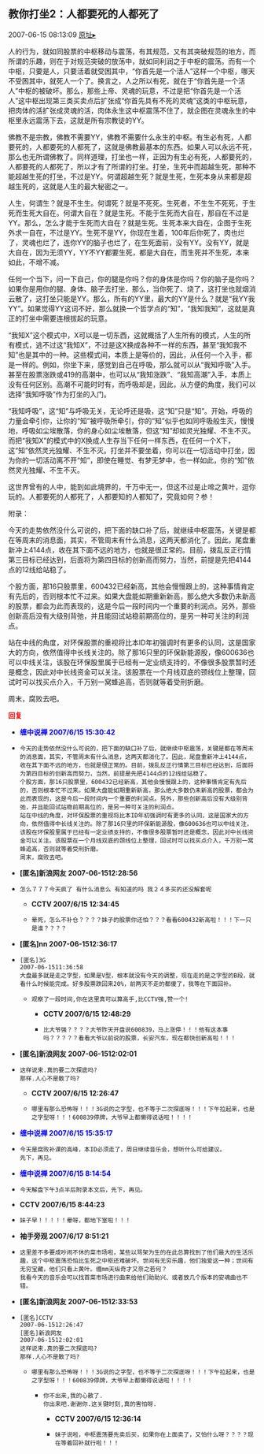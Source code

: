 ## 教你打坐2：人都要死的人都死了
2007-06-15 08:13:09
[原址▸](http://www.fxgan.com/chan_time/2007_01_06/564.htm)



 人的行为，就如同股票的中枢移动与震荡，有其规范，又有其突破规范的地方，而所谓的乐趣，则在于对规范突破的放荡中，就如同利润之于中枢的震荡。而有一个中枢，只要是人，只要活着就受困其中，“你首先是一个活人”这样一个中枢，哪天不受困其中，就死人一个了。换言之，人之所以有死，就在于“你首先是一个活人”中枢的被破坏。那么，那些上帝、灵魂的玩意，不过是把“你首先是一个活人”这中枢出现第三类买卖点后扩张成“你首先具有不死的灵魂”这类的中枢玩意，把肉体的活扩张成灵魂的活，肉体永生这中枢震荡不住了，就企图在灵魂永生的中枢里永远震荡下去，这就是所有宗教徒的YY。
 
 佛教不是宗教，佛教不需要YY，佛教不需要什么永生的中枢。有生必有死，人都要死的，人都要死的人都死了，这就是佛教最基本的东西。如果人可以永远不死，那么也无所谓佛教了。同样道理，打坐也一样，正因为有生必有死，人都要死的，人都要死的人都死了，所以才有了所谓的打坐。打坐，生死中而超越生死，那种不能超越生死的打坐，不过是YY。何谓超越生死？就是生死，生死本身从来都是超越生死的，这就是人生的最大秘密之一。
 
 人生，何谓生？就是不生生。何谓死？就是不死死。生死者，不生生不死死，于生死而生死大自在。何谓大自在？就是生死。不能于生死而大自在，那自在不过是YY。那么，怎么才能于生死而大自在？就是生死。生死本来大自在，企图于生死外求一自在，不过是YY。生死不是YY，你现在生着，100年后你死了，肉也烂了，灵魂也烂了，连你YY的脑子也烂了，在生死面前，没有YY。没有YY，就是大自在，因为无须YY，YY不YY都要生死，都是大自在，而生死并不生死，本来如此，不增不减。
 
 任何一个当下，问一下自己，你的腿是你吗？你的身体是你吗？你的脑子是你吗？如果你是用你的腿、身体、脑子去打坐，那么，当你死了、烧了，这打坐也就烟消云散了，这打坐只能是YY。那么，所有的YY里，最大的YY是什么？就是“我YY我YY”。如果觉得YY这词不好，那么就换一个哲学点的“知”，“我知我知”，这就是真正的打坐中需要连根拔起的玩意。
 
 “我知X”这个模式中，X可以是一切东西，这就概括了人生所有的模式，人生的所有模式，逃不过这“我知X”，不过是这X换成各种不一样的东西，甚至“我知我不知”也是其中的一种。这些模式间，本质上是等价的，因此，从任何一个入手，都是一样的。例如，你坐下来，感觉到自己在呼吸，那么就可以从“我知呼吸”入手。甚至在股票涨跌或419的高潮中，也可以从“我知涨跌”、“我知高潮”入手，本质上没有任何区别。高潮不可能时时有，而呼吸却是，因此，从方便的角度，我们可以选择“我知呼吸”作为打坐的入门。
 
 “我知呼吸”，这“知”与呼吸无关，无论呼还是吸，这“知”只是“知”。开始，呼吸的力量会牵引你，让你的“知”被呼吸所牵引，你的“知”似乎也如同呼吸般生灭，慢慢地，呼吸如尘埃散落，你的身心如尘埃散落，但这“知”却如灵光独耀、不生不灭。而把“我知X”的模式中的X换成人生存当下任何一样东西，在任何一个X下，这“知”依然灵光独耀、不生不灭。打坐并不要坐着，你可以在一切活动中打坐，因为你的一切活动离不开“知”，即使在睡觉、有梦无梦中，也一样如此，你的“知”依然灵光独耀、不生不灭。
 
 这世界曾有的人中，能到如此境界的，千万中无一，但这不过是止啼之黄叶，逗你玩的。人都要死的人都死了，人都要知的人都知了，究竟如何？参！
 
 附录：
 
 今天的走势依然没什么可说的，把下面的缺口补了后，就继续中枢震荡，关键是都在等周末的消息面，其实，不管周末有什么消息，这两天都消化了。因此，尾盘重新冲上4144点，收在其下面不远的地方，也就是很正常的。目前，拨乱反正行情第三目标已经达到，后面将为第四目标的创新高而努力，当然，前提是先把4144点的12线给站稳了。
 
 个股方面，那16只股票里，600432已经新高，其他会慢慢跟上的，这种事情肯定有先后的，否则根本忙不过来。如果大盘能如期重新新高，那么绝大多数仍未新高的股票，都会为此而表现的，这是今后一段时间内一个重要的利润点。另外，那些创新高后没有大级别背弛，并且能回试站稳前期高位的，是另一种可关注的利润点。
 
 站在中线的角度，对环保股票的重视将比本ID年初强调时有更多的认同，这是国家大的方向，依然值得中长线关注的。除了那16只里的环保新能源股，像600636也可以中线关注，该股在环保股里属于已经有一定业绩支持的，不像很多股票暂时还是概念，因此对中长线资金可以关注。该股票在一个月线双底的颈线位上整理，回试时可以找买点介入，千万别一窝蜂追高，否则就等着受刑折磨。
 
 周末，腐败去吧。





<font color='red'>**回复**</font>


- **<font color='blue'>缠中说禅 2007/6/15 15:30:42</font>**
- ```
  今天的走势依然没什么可说的，把下面的缺口补了后，就继续中枢震荡，关键是都在等周末的消息面，其实，不管周末有什么消息，这两天都消化了。因此，尾盘重新冲上4144点，收在其下面不远的地方，也就是很正常的。目前，拨乱反正行情第三目标已经达到，后面将为第四目标的创新高而努力，当然，前提是先把4144点的12线给站稳了。
  个股方面，那16只股票里，600432已经新高，其他会慢慢跟上的，这种事情肯定有先后的，否则根本忙不过来。如果大盘能如期重新新高，那么绝大多数仍未新高的股票，都会为此而表现的，这是今后一段时间内一个重要的利润点。另外，那些创新高后没有大级别背弛，并且能回试站稳前期高位的，是另一种可关注的利润点。
  站在中线的角度，对环保股票的重视将比本ID年初强调时有更多的认同，这是国家大的方向，依然值得中长线关注的。除了那16只里的环保新能源股，像600636也可以中线关注，该股在环保股里属于已经有一定业绩支持的，不像很多股票暂时还是概念，因此对中长线资金可以关注。该股票在一个月线双底的颈线位上整理，回试时可以找买点介入，千万别一窝蜂追高，否则就等着受刑折磨。
  周末，腐败去吧。
  ```
- **[匿名]新浪网友 2007-06-1512:28:56**
- ```
  怎么７７７今天疯了 有什么消息么 有知道的吗 我２４多买的还没解套呢
  ```
   - **CCTV 2007/6/15 12:34:45**
   - ```
     晕死，怎么不补仓？？？？妹子的股票你还怕？？？看看600432新高啦！！！下一只是谁？？？？
     ```
- **[匿名]nn 2007-06-1512:36:17**
- ```
  [匿名]3G
  2007-06-1511:36:58
  大盘最多就是走之字型，如果是V型，根本就没有今天的调整，现在走的是之字型的B段，就看什么时候能完成。好多股票跌回来20%，前两天不走的都傻了，我等在下面回补。
  ```
   - ```
     观察了一段时间,你在这里真可以算高手,比CCTV强,赞一个!
     ```
      - **CCTV 2007/6/15 12:48:29**
      - ```
        比大爷强？？？？大爷昨天开盘说600839，马上涨停！！！他有这本事吗？？？？？看看大爷以前说的股票，长安汽车，现在都快创新高啦！！！
        ```
- **[匿名]新浪网友 2007-06-1512:02:01**
- ```
  这样说来.真的要二次探底吗?
  那样.人心不是散了吗?
  ```
   - **CCTV 2007/6/15 12:26:47**
   - ```
     哪里有那么恐怖呀！！！3G说的之字型，也不等于二次探底呀！！！下午拉起来，也是之字型呀！！！600839停牌，大爷早上都懒得说话啦！！！！
     ```
- **<font color='blue'>缠中说禅 2007/6/15 15:35:17</font>**
- ```
  今天是腐败补课的高峰，本ID必须走了，周日继续音乐会，想听什么可给建议。
  先下，再见。
  ```
- **<font color='blue'>缠中说禅 2007/6/15 8:14:54</font>**
- ```
  今天解盘下午3点半后附录本文后，先下，再见。
  ```
- **CCTV 2007/6/15 8:44:23**
- ```
  妹子早！！！！！晕呀，都地下室啦！！！
  ```
- **袖手旁观 2007/6/17 8:51:21**
- ```
  这里差不多要成吵闹不休的菜市场啦，某些以骂架为生的在此总算找到了他们最大的生活乐趣，这个中枢震荡恐怕比生死之中枢还难破坏。世间有无穷乐趣，他们独爱这一种；世间有无穷宝藏，他们只看上黄叶。缠mm天纵奇才又奈之若何？
  我看今天的音乐会可以找首菜市场进行曲来给他们助助兴、或者放几个版本的安魂曲也不错。
  ```
- **[匿名]新浪网友 2007-06-1512:33:53**
- ```
  [匿名]CCTV
  2007-06-1512:26:47
  [匿名]新浪网友
  2007-06-1512:02:01
  这样说来.真的要二次探底吗?
  那样.人心不是散了吗?
  ```
   - ```
     哪里有那么恐怖呀！！！3G说的之字型，也不等于二次探底呀！！！下午拉起来，也是之字型呀！！！600839停牌，大爷早上都懒得说话啦！！！！
     ```
      - ```
        你不出来,我的心散了.
        你出来吧.谢谢你.这关键时刻,真的害怕呀.
        ```
         - **CCTV 2007/6/15 12:36:14**
         - ```
           妹子说啦，中枢震荡要先卖后买，如果你在上面卖了，又怕什么呀？？？？现在等着回补就行啦！！！
           ```
